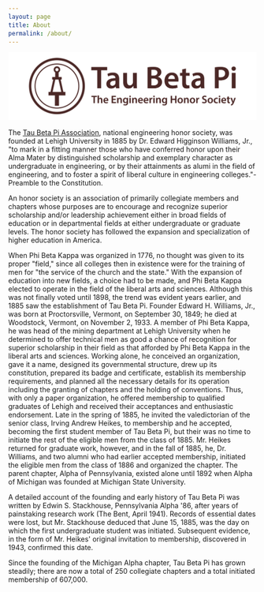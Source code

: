 ```yaml
---
layout: page
title: About
permalink: /about/
---
```


<img src="/assets/img/Horizontal_BROWN2.png">

The [Tau Beta Pi Association](http://www.tbp.org/), national engineering honor society, was founded at Lehigh University in 1885 by Dr. Edward Higginson Williams, Jr., "to mark in a fitting manner those who have conferred honor upon their Alma Mater by distinguished scholarship and exemplary character as undergraduate in engineering, or by their attainments as alumi in the field of engineering, and to foster a spirit of liberal culture in engineering colleges."-Preamble to the Constitution.

An honor society is an association of primarily collegiate members and chapters whose purposes are to encourage and recognize superior scholarship and/or leadership achievement either in broad fields of education or in departmental fields at either undergraduate or graduate levels. The honor society has followed the expansion and specialization of higher education in America.

When Phi Beta Kappa was organized in 1776, no thought was given to its proper "field," since all colleges then in existence were for the training of men for "the service of the church and the state." With the expansion of education into new fields, a choice had to be made, and Phi Beta Kappa elected to operate in the field of the liberal arts and sciences. Although this was not finally voted until 1898, the trend was evident years earlier, and 1885 saw the establishment of Tau Beta Pi. Founder Edward H. Williams, Jr., was born at Proctorsville, Vermont, on September 30, 1849; he died at Woodstock, Vermont, on November 2, 1933. A member of Phi Beta Kappa, he was head of the mining department at Lehigh University when he determined to offer technical men as good a chance of recognition for superior scholarship in their field as that afforded by Phi Beta Kappa in the liberal arts and sciences. Working alone, he conceived an organization, gave it a name, designed its governmental structure, drew up its constitution, prepared its badge and certificate, establish its membership requirements, and planned all the necessary details for its operation including the granting of chapters and the holding of conventions. Thus, with only a paper organization, he offered membership to qualified graduates of Lehigh and received their acceptances and enthusiastic endorsement. Late in the spring of 1885, he invited the valedictorian of the senior class, Irving Andrew Heikes, to membership and he accepted, becoming the first student member of Tau Beta Pi, but their was no time to initiate the rest of the eligible men from the class of 1885. Mr. Heikes returned for graduate work, however, and in the fall of 1885, he, Dr. Williams, and two alumni who had earlier accepted membership, initiated the eligible men from the class of 1886 and organized the chapter. The parent chapter, Alpha of Pennsylvania, existed alone until 1892 when Alpha of Michigan was founded at Michigan State University.

A detailed account of the founding and early history of Tau Beta Pi was written by Edwin S. Stackhouse, Pennsylvania Alpha '86, after years of painstaking research work (The Bent, April 1941). Records of essential dates were lost, but Mr. Stackhouse deduced that June 15, 1885, was the day on which the first undergraduate student was initiated. Subsequent evidence, in the form of Mr. Heikes' original invitation to membership, discovered in 1943, confirmed this date.

Since the founding of the Michigan Alpha chapter, Tau Beta Pi has grown steadily; there are now a total of 250 collegiate chapters and a total initiated membership of 607,000.
